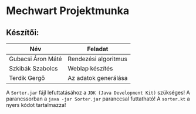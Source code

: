 # Mechwart Projektmunka
## Készítői: 
| Név     | Feladat |
| ---      | ---       |
| Gubacsi Áron Máté | Rendezési algoritmus |
| Szkibák Szabolcs     | Weblap készítés |
| Terdik Gergő     | Az adatok generálása |

A `Sorter.jar` fájl lefuttatásához a `JDK (Java Development Kit)` szükséges!
A parancssorban a `java -jar Sorter.jar` paranccsal futtatható!
A `sorter.kt` a nyers kódot tartalmazza!
